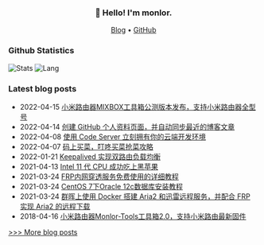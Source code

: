 
<h3 align="center">👋 Hello! I'm monlor.</h3>

<p align="center">
  <a href="https://www.monlor.com">Blog</a> •
  <a href="https://github.com/monlor">GitHub</a>
</p>

### Github Statistics

![Stats](https://github-readme-stats.vercel.app/api?username=monlor&show_icons=true&layout=compact&count_private=true&hide_title=true&theme=default&)
![Lang](https://github-readme-stats.vercel.app/api/top-langs/?username=monlor&layout=compact&count_private=true&theme=default&hide=css,html,javascript)

### Latest blog posts

- 2022-04-15 [小米路由器MIXBOX工具箱公测版本发布，支持小米路由器全型号](https://www.monlor.com/archives/59.html)
- 2022-04-14 [创建 GitHub 个人资料页面，并自动同步最近的博客文章](https://www.monlor.com/archives/54.html)
- 2022-04-08 [使用 Code Server 立刻拥有你的云端开发环境](https://www.monlor.com/archives/49.html)
- 2022-04-07 [码上买菜，叮咚买菜抢菜攻略](https://www.monlor.com/archives/43.html)
- 2022-01-21 [Keepalived 实现双路由负载均衡](https://www.monlor.com/archives/23.html)
- 2021-04-13 [Intel 11 代 CPU 成功吃上黑苹果](https://www.monlor.com/archives/20.html)
- 2021-03-24 [FRP内网穿透服务免费使用的详细教程](https://www.monlor.com/archives/33.html)
- 2021-03-24 [CentOS 7下Oracle 12c数据库安装教程](https://www.monlor.com/archives/26.html)
- 2021-03-24 [群晖上使用 Docker 搭建 Aria2 和迅雷远程服务，并配合 FRP 实现 Aria2 的远程下载](https://www.monlor.com/archives/25.html)
- 2018-04-16 [小米路由器Monlor-Tools工具箱2.0，支持小米路由最新固件](https://www.monlor.com/archives/60.html)

[>>> More blog posts](https://www.monlor.com/archive.html)
